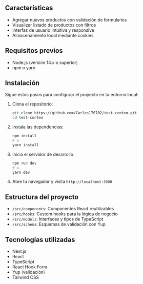 ## Características

- Agregar nuevos productos con validación de formularios
- Visualizar listado de productos con filtros
- Interfaz de usuario intuitiva y responsive
- Almacenamiento local mediante cookies

## Requisitos previos

- Node.js (versión 14.x o superior)
- npm o yarn

## Instalación

Sigue estos pasos para configurar el proyecto en tu entorno local:

1. Clona el repositorio:
   ```bash
   git clone https://github.com/Carlos170702/test-conteo.git
   cd test-conteo
   ```

2. Instala las dependencias:
   ```bash
   npm install
   # o
   yarn install
   ```

3. Inicia el servidor de desarrollo:
   ```bash
   npm run dev
   # o
   yarn dev
   ```

4. Abre tu navegador y visita `http://localhost:3000`

## Estructura del proyecto

- `/src/components`: Componentes React reutilizables
- `/src/hooks`: Custom hooks para la lógica de negocio
- `/src/models`: Interfaces y tipos de TypeScript
- `/src/schema`: Esquemas de validación con Yup

## Tecnologías utilizadas

- Next.js
- React
- TypeScript
- React Hook Form
- Yup (validación)
- Tailwind CSS
